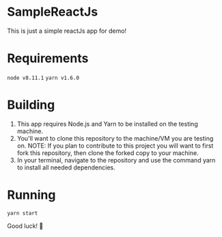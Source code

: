 # SampleReactJs
This is just a simple reactJs app for demo!


# Requirements
`node v8.11.1` `yarn v1.6.0`


# Building
 1) This app requires Node.js and Yarn to be installed on the testing machine.
 2) You'll want to clone this repository to the machine/VM you are testing on.
 NOTE: If you plan to contribute to this project you will want to first fork this repository, then clone the forked copy to your machine.
 3) In your terminal, navigate to the repository and use the command yarn to install all needed dependencies.

 # Running
 `yarn start`


 Good luck! 🙂